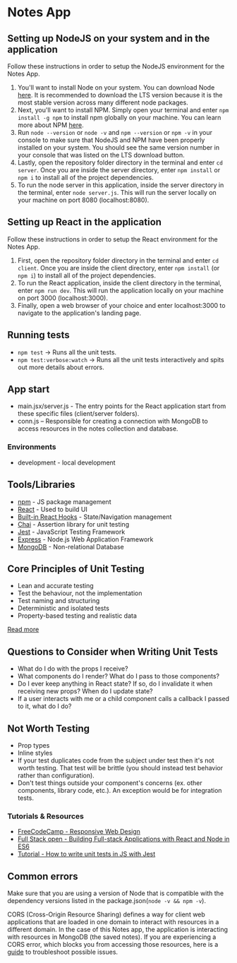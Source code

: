 # Notes App

## Setting up NodeJS on your system and in the application

Follow these instructions in order to setup the NodeJS environment for the Notes App.

1. You'll want to install Node on your system. You can download Node [here](https://nodejs.org/en). It is recommended to download the LTS version because it is the most stable version across many different node packages.
2. Next, you'll want to install NPM. Simply open your terminal and enter `npm install -g npm` to install npm globally on your machine. You can learn more about NPM [here](https://docs.npmjs.com/about-npm).
3. Run `node --version` or `node -v` and `npm --version` or `npm -v` in your console to make sure that NodeJS and NPM have been properly installed on your system. You should see the same version number in your console that was listed on the LTS download button.
4. Lastly, open the repository folder directory in the terminal and enter `cd server`. Once you are inside the server directory, enter `npm install` or `npm i` to install all of the project dependencies.
5. To run the node server in this application, inside the server directory in  the terminal, enter `node server.js`. This will run the server locally on your machine on port 8080 (localhost:8080).

## Setting up React in the application

Follow these instructions in order to setup the React environment for the Notes App.

1. First, open the repository folder directory in the terminal and enter `cd client`. Once you are inside the client directory, enter `npm install` (or `npm i`) to install all of the project dependencies.
2. To run the React application, inside the client directory in the terminal, enter `npm run dev`. This will run the application locally on your machine on port 3000 (localhost:3000).
3. Finally, open a web browser of your choice and enter localhost:3000 to navigate to the application's landing page.

## Running tests

* `npm test` -> Runs all the unit tests.
* `npm test:verbose:watch` -> Runs all the unit tests interactively and spits out more details about errors.

## App start

* main.jsx/server.js - The entry points for the React application start from these specific files (client/server folders).
* conn.js – Responsible for creating a connection with MongoDB to access resources in the notes collection and database.

### Environments

* development - local development

## Tools/Libraries

* [npm](https://www.npmjs.com/) - JS package management
* [React](https://reactjs.org/) - Used to build UI
* [Built-in React Hooks](https://react.dev/reference/react/hooks) - State/Navigation management
* [Chai](https://www.chaijs.com/) - Assertion library for unit testing
* [Jest](https://jestjs.io/) - JavaScript Testing Framework
* [Express](https://expressjs.com/) - Node.js Web Application Framework
* [MongoDB](https://www.mongodb.com/) - Non-relational Database

## Core Principles of Unit Testing

* Lean and accurate testing
* Test the behaviour, not the implementation
* Test naming and structuring
* Deterministic and isolated tests
* Property-based testing and realistic data

[Read more](https://dev.to/one-beyond/the-5-principles-of-unit-testing-1p5f)

## Questions to Consider when Writing Unit Tests

* What do I do with the props I receive?
* What components do I render? What do I pass to those components?
* Do I ever keep anything in React state? If so, do I invalidate it when receiving new props? When do I update state?
* If a user interacts with me or a child component calls a callback I passed to it, what do I do?

## Not Worth Testing

* Prop types
* Inline styles
* If your test duplicates code from the subject under test then it's not worth testing. That test will be brittle (you should instead test behavior rather than configuration).
* Don't test things outside your component's concerns (ex. other components, library code, etc.). An exception would be for integration tests.

### Tutorials & Resources

* [FreeCodeCamp - Responsive Web Design](https://www.freecodecamp.org/learn/2022/responsive-web-design/)
* [Full Stack open - Building Full-stack Applications with React and Node in ES6](https://fullstackopen.com/en/#course-contents)
* [Tutorial - How to write unit tests in JS with Jest](https://dev.to/dstrekelj/how-to-write-unit-tests-in-javascript-with-jest-2e83)

## Common errors

Make sure that you are using a version of Node that is compatible with the dependency versions listed in the package.json(`node -v && npm -v`).

CORS (Cross-Origin Resource Sharing) defines a way for client web applications that are loaded in one domain to interact with resources in a different domain. In the case of this Notes app, the application is interacting with resources in MongoDB (the saved notes). If you are experiencing a CORS error, which blocks you from accessing those resources, here is a [guide](https://medium.com/@dtkatz/3-ways-to-fix-the-cors-error-and-how-access-control-allow-origin-works-d97d55946d9) to troubleshoot possible issues.